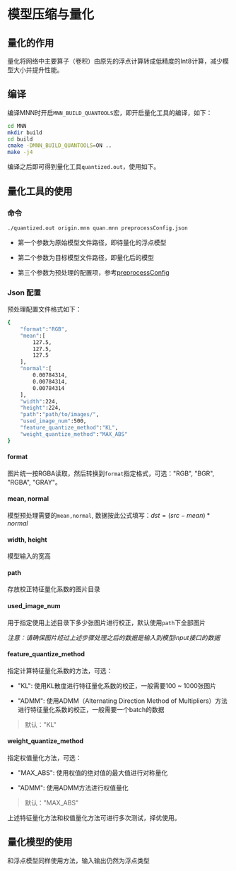 # 模型压缩与量化
## 量化的作用
量化将网络中主要算子（卷积）由原先的浮点计算转成低精度的Int8计算，减少模型大小并提升性能。

## 编译
编译MNN时开启`MNN_BUILD_QUANTOOLS`宏，即开启量化工具的编译，如下：

```bash
cd MNN
mkdir build
cd build
cmake -DMNN_BUILD_QUANTOOLS=ON ..
make -j4
```

编译之后即可得到量化工具`quantized.out`，使用如下。

## 量化工具的使用

### 命令
```bash
./quantized.out origin.mnn quan.mnn preprocessConfig.json
```

- 第一个参数为原始模型文件路径，即待量化的浮点模型

- 第二个参数为目标模型文件路径，即量化后的模型
- 第三个参数为预处理的配置项，参考[preprocessConfig](./preprocessConfig.json)

### Json 配置

预处理配置文件格式如下：

```bash
{
    "format":"RGB",
    "mean":[
        127.5,
        127.5,
        127.5
    ],
    "normal":[
        0.00784314,
        0.00784314,
        0.00784314
    ],
    "width":224,
    "height":224,
    "path":"path/to/images/",
    "used_image_num":500,
    "feature_quantize_method":"KL",
    "weight_quantize_method":"MAX_ABS"
}

```
#### format
图片统一按RGBA读取，然后转换到`format`指定格式，可选："RGB", "BGR", "RGBA", "GRAY"。

#### mean, normal
模型预处理需要的`mean,normal`, 数据按此公式填写：$dst = (src - mean) * normal$

#### width, height
模型输入的宽高

#### path
存放校正特征量化系数的图片目录

#### used_image_num
用于指定使用上述目录下多少张图片进行校正，默认使用`path`下全部图片

*注意：请确保图片经过上述步骤处理之后的数据是输入到模型input接口的数据*

#### feature_quantize_method
指定计算特征量化系数的方法，可选：
- "KL": 使用KL散度进行特征量化系数的校正，一般需要100 ~ 1000张图片

- "ADMM": 使用ADMM（Alternating Direction Method of Multipliers）方法进行特征量化系数的校正，一般需要一个batch的数据

>  默认："KL"

#### weight_quantize_method
指定权值量化方法，可选：

- "MAX_ABS": 使用权值的绝对值的最大值进行对称量化

- "ADMM": 使用ADMM方法进行权值量化

>  默认："MAX_ABS"

上述特征量化方法和权值量化方法可进行多次测试，择优使用。

## 量化模型的使用
和浮点模型同样使用方法，输入输出仍然为浮点类型
